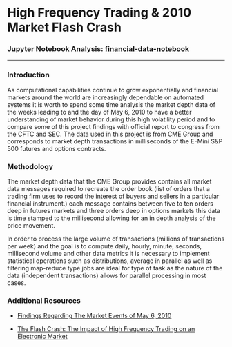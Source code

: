 High Frequency Trading & 2010 Market Flash Crash
==============================

### Jupyter Notebook Analysis: [financial-data-notebook](../master/financial-data-notebook.ipynb)
-----

### Introduction

As computational capabilities continue to grow exponentially and financial markets around the world are increasingly dependable on automated systems it is worth to spend some time analysis the market depth data of the weeks leading to and the day of May 6, 2010 to have a better understanding of market behavior during this high volatility period and to compare some of this project findings with official report to congress from the CFTC and SEC. The data used in this project is from CME Group and corresponds to market depth transactions in milliseconds of the E-Mini S\&P 500 futures and options contracts.

### Methodology

The market depth data that the CME Group provides contains all market data messages required to recreate the order book (list of orders that a trading firm uses to record the interest of buyers and sellers in a particular financial instrument.) each message contains between five to ten orders deep in futures markets and three orders deep in options markets this data is time stamped to the millisecond allowing for an in depth analysis of the price movement.

In order to process the large volume of transactions (millions of transactions per week) and the goal is to compute daily, hourly, minute, seconds, millisecond volume and other data metrics it is necessary to implement statistical operations such as distributions, average in parallel as well as filtering map-reduce type jobs are ideal for type of task as the nature of the data (independent transactions) allows for parallel processing in most cases.


### Additional Resources

* [Findings Regarding The Market Events of May 6, 2010](../master/01-resources/marketevents-report.pdf)

* [The Flash Crash: The Impact of High Frequency Trading on an Electronic Market](../master/01-resources/oce_flashcrash0314.pdf)

